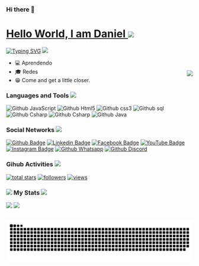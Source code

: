 ### Hi there 👋

# <a href="https://www.linkedin.com/in/danielamancio/">Hello World, I am Daniel  <img src="https://media.giphy.com/media/f9jQLaKJJl6dL0AmmZ/giphy.gif" width="30px"><a/>

[![Typing SVG](https://readme-typing-svg.herokuapp.com?color=%2336BCF7&vCenter=true&lines=My+name+is+Daniel%2C+I+am+22+years+old+)](https://github.com/Unordestino/Unordestino/) <img src="https://media.giphy.com/media/WUlplcMpOCEmTGBtBW/giphy.gif" width="50"></h3>
  
<img style = "margin-top: 30px;" align="right" width = "width" src="https://raw.githubusercontent.com/MicaelliMedeiros/micaellimedeiros/master/image/computer-illustration.png">

- 💻 Aprendendo
- :mortar_board: Redes
- 😁 Come and get a little closer.

### Languages and Tools <img src="https://media.giphy.com/media/fvT2uzkzsSWmmkvl5g/giphy.gif" width="10px">
![Github JavaScript](https://img.shields.io/badge/JavaScript-F7DF1E?style=style=flat-square&logo=javascript&logoColor=black)
![Github Html5](https://img.shields.io/badge/HTML5-E34F26?style=style=flat-square&logo=html5&logoColor=white)
![Github css3](https://img.shields.io/badge/CSS3-1572B6?style=style=flat-square&logo=css3&logoColor=white)
![Github sql](https://img.shields.io/badge/MySQL-00000F?style=style=flat-square&logo=mysql&logoColor=white)
![Github Csharp](https://img.shields.io/badge/cSharp-14354C?style=style=flat-square&logo=c#&logoColor=white)
![Github Csharp](https://img.shields.io/badge/dotnet-800080?style=style=flat-square&logo=c#&logoColor=white)
![Github Java](https://img.shields.io/badge/Java-FF0000?style=style=flat-square&logo=java&logoColor=white)


### Social Networks <img src="https://media.giphy.com/media/fvT2uzkzsSWmmkvl5g/giphy.gif" width="10px">
[![Github Badge](https://img.shields.io/badge/-Github-000?style=flat-square&logo=Github&logoColor=white&link=https://github.com/Unordestino)](https://github.com/Unordestino)
[![Linkedin Badge](https://img.shields.io/badge/-LinkedIn-blue?style=flat-square&logo=Linkedin&logoColor=white&link=https://www.linkedin.com/in/danielamancio/)](https://www.linkedin.com/in/damanciofb/)
[![Facebook Badge](https://img.shields.io/badge/Facebook-1877F2?style=flat-square&l&logo=facebook&logoColor=white&link=)](https://www.facebook.com/dvbiotec/)
[![YouTube Badge](https://img.shields.io/badge/YouTube-FF0000?style=flat-square&l&logo=youtube&logoColor=white&link=https://www.youtube.com/channel/UC4vvTn8ZUJKv0k_JY-WEnUg)](https://www.youtube.com/channel/UC4vvTn8ZUJKv0k_JY-WEnUg)
[![Instagram Badge](https://img.shields.io/badge/Instagram-E4405F?style=flat-square&l&logo=instagram&logoColor=white&link=https://www.instagram.com/dav1_souza/)](https://www.instagram.com/dav1_souza/)
[![Github Whatsapp](https://img.shields.io/badge/whatsapp-00FA9A?style=flat-square&l&logo=whatsapp&logoColor=white&link=https://murilo-farias.netlify.app/)](https://api.whatsapp.com/send?phone=5585986278161&text=&source=&data=&app_absent=)
[![Github Discord](https://img.shields.io/badge/Discord-7289DA?style=flat-square&l&logo=discord&logoColor=white&link=https://murilo-farias.netlify.app/)](https://discord.gg/zXuKuu9)

### Gihub Activities <img src="https://media.giphy.com/media/fvT2uzkzsSWmmkvl5g/giphy.gif" width="10px">
  
<p align="left">
  <a href="https://github.com/unordestino?tab=repositories&sort=stargazers">
    <img alt="total stars" title="Total stars on GitHub" src="https://custom-icon-badges.herokuapp.com/badge/dynamic/json?logo=star&color=55960c&labelColor=488207&label=Stars&style=for-the-badge&query=%24.stars&url=https://api.github-star-counter.workers.dev/user/unordestino"  width="90px"/></a>
  <a href="https://github.com/unordestino?tab=followers">
    <img alt="followers" title="Follow me on Github" src="https://custom-icon-badges.herokuapp.com/github/followers/unordestino?color=236ad3&labelColor=1155ba&style=for-the-badge&logo=person-add&label=Follow&logoColor=white" width="100px"/></a>
  <a href="https://github.com/unordestino">
    <img alt="views" title="GitHub profile views" src="https://shields-io-visitor-counter.herokuapp.com/badge?page=unordestino&style=for-the-badge" width="100px" /></a>
</p>
 
<h3 align="left"><img src="https://media.giphy.com/media/WUlplcMpOCEmTGBtBW/giphy.gif" width="30"> My Stats <img src="https://media.giphy.com/media/WUlplcMpOCEmTGBtBW/giphy.gif" width="30"></h3>
<div align="left">
<img height="150em" src="https://github-readme-stats.vercel.app/api/top-langs/?username=unordestino&exclude_repo=KNN-Image-Classification&show_icons=true&hide_border=true&layout=compact&langs_count=8&theme=tokyonight"/>	
<img height="150em" src="https://github-readme-stats.vercel.app/api?username=unordestino&show_icons=true&hide_border=true&count_private=true&include_all_commits=true&theme=tokyonight" />
</div><br>
 
![Snake animation](https://github.com/wellingtoncarneirobarbosa/wellingtoncarneirobarbosa/blob/output/github-contribution-grid-snake.svg)

